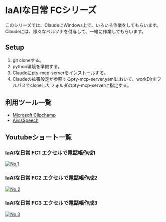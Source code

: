 # IaAIな日常 FCシリーズ

このシリーズでは、ClaudeにWindows上で、いろいろ作業をしてもらいます。  
Claudeには、様々なペルソナを付与して、一緒に作業してもらいます。


## Setup
1. git cloneする。
2. python環境を準備する。
3. Claudeにpty-mcp-serverをインストールする。
4. Claudeの拡張設定が参照するpty-mcp-server.yamlにおいて、workDirをフルパスでcloneしたフォルダのpty-mcp-serverに指定する。

## 利用ツール一覧
- [Microsoft Clipchamp](https://apps.microsoft.com/detail/9p1j8s7ccwwt?hl=ja-JP&gl=JP)
- [AivisSpeech](https://aivis-project.com/)

## Youtubeショート一覧
### IaAIな日常 FC1 エクセルで電話帳作成1

[![No.1](https://img.youtube.com/vi/CzTZlvxpEi0/maxresdefault.jpg)](https://youtube.com/shorts/CzTZlvxpEi0)

### IaAIな日常 FC2 エクセルで電話帳作成2

[![No.2](https://img.youtube.com/vi/lfUvLqNVZIs/maxresdefault.jpg)](https://youtube.com/shorts/lfUvLqNVZIs)

### IaAIな日常 FC3 エクセルで電話帳作成3

[![No.3](https://img.youtube.com/vi/-2R6J8CjRZk/maxresdefault.jpg)](https://youtube.com/shorts/-2R6J8CjRZk)

